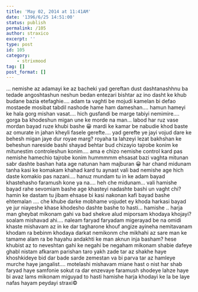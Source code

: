 ```yaml
---
title: 'May 02, 2014 at 11:41AM'
date: '1396/6/25 14:51:00'
status: publish
permalink: /105
author: straxico
excerpt: ''
type: post
id: 105
category:
    - strixmood
tag: []
post_format: []
---
```

<div>… nemishe az adamayi ke az bacheki yad gereftan dust dashtanashhnu ba tedade angoshtashun neshun bedan entezari bishtar az ino dasht ke khub budane bazia etefaghie…. adam ta vaghti be mojudi kamelan bi defao mostaede mosibat tabdil nashode hame ham dameshan…. hamun hameyi ke hala gorg mishan vasat…. hich gusfandi be marge tabiyi nemimire…. gorga ba khodeshun migan une ke morde na man… labod har ruz vase mordan bayad ruze khubi bashe 😀 mardi ke kamar be nabudie khod baste az omurate in jahan kheyli fasele gerefte…. yad gerefte ye jayi vojud dare ke behesh migan jaye dur royae marg? royaha ta lahzeyi lezat bakhshan ke beheshun nareside bashi shayad behtar bud chizayio tajrobe konim ke mitunestim controleshun konim…. ama e chizo nemishe control kard pas nemishe hamechio tajrobe konim hummmmm ehsasat bazi vaghta mitunan sabr dashte bashan hata age natunan ham majburan 😀 har chand midunam tanha kasi ke komakam khahad kard tu aynast vali bad nemishe age hich daste komakio pas nazani…. hanuz mundam tu in ke adam bayad khastehasho faramush kone ya na…. heh che midunam… vali hamishe bayad rahe sevomiam bashe age khasteyi nadashte bashi un vaght chi? hamin ke dastam tu jibam ehsase bi kasi nakonan kafi bayad bashe ehtemalan …. che khube darke mobhame vojudet ey khoda harkasi bayad ye jur niayeshe khase khodesho dashte bashe to hasti… hamishe .. harja man gheybat mikonam gahi va bad shekve alud miporsam khodaya khojayi? soalam mishavad ahi…. naleam faryad faryadam migerayad be na omidi khaste mishavam az in ke dar tagharone khouf angize ayineha nemitavanam khodam ra bebinm khodaya darkat nemikonm che mikhahi az sare man ke tamame alam ra be hayahu andakhti ke man aknun inja basham? hese khubist az to neveshtan gahi ke negahi be negaham mikonam shabie dafeye ghabl nistam afkaram parishan taro yakh zade tar az shakhe haye khoshkideye bid dar bade sarde zemestan va bi parva tar az hamleye murche haye jangalist…. motelashi mishavam miane hast o nist har shab faryad haye samfonie sokut ra dar enzevaye faramush shodeye lahze haye bi avaz lams mikonam miguyad to hasti hamishe harja khodayi ke la be laye nafas hayam peydayi straxi©</div>